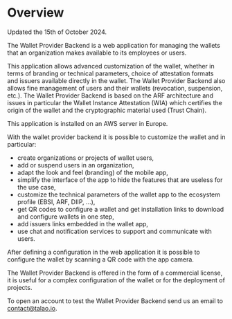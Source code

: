 # Overview

Updated the 15th of October 2024.

The Wallet Provider Backend is a web application for managing the wallets that an organization makes available to its employees or users.

This application allows advanced customization of the wallet, whether in terms of branding or technical parameters, choice of attestation formats and issuers available directly in the wallet. The Wallet Provider Backend also allows fine management of users and their wallets (revocation, suspension, etc.). The Wallet Provider Backend is based on the ARF architecture and issues in particular the Wallet Instance Attestation (WIA) which certifies the origin of the wallet and the cryptographic material used (Trust Chain).

This application is installed on an AWS server in Europe.

With the wallet provider backend it is possible to customize the wallet and in particular:

- create organizations or projects of wallet users,
- add or suspend users in an organization,
- adapt the look and feel (branding) of the mobile app,
- simplify the interface of the app to hide the features that are useless for the use case,
- customize the technical parameters of the wallet app to the ecosystem profile (EBSI, ARF, DIIP, ...),
- get QR codes to configure a wallet and get installation links to download and configure wallets in one step,
- add issuers links embedded in the wallet app,
- use chat and notification services to support and communicate with users.

After defining a configuration in the web application it is possible to configure the wallet by scanning a QR code with the app camera.

The Wallet Provider Backend is offered in the form of a commercial license, it is useful for a complex configuration of the wallet or for the deployment of projects.

To open an account to test the Wallet Provider Backend send us an email to [contact@talao.io](mailto:contact@talao.io).
